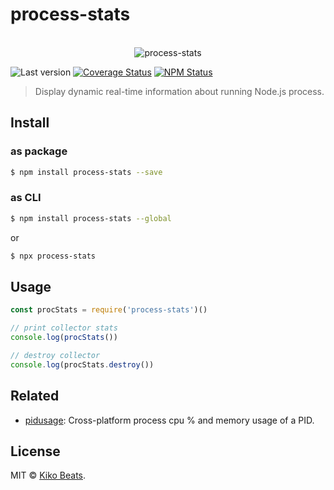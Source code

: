 # process-stats

<p align="center">
  <br>
  <img src="demo.gif" alt="process-stats">
  <br>
</p>

![Last version](https://img.shields.io/github/tag/Kikobeats/process-stats.svg?style=flat-square)
[![Coverage Status](https://img.shields.io/coveralls/Kikobeats/process-stats.svg?style=flat-square)](https://coveralls.io/github/Kikobeats/process-stats)
[![NPM Status](https://img.shields.io/npm/dm/process-stats.svg?style=flat-square)](https://www.npmjs.org/package/process-stats)

> Display dynamic real-time information about running Node.js process.

## Install

### as package

```bash
$ npm install process-stats --save
```

### as CLI

```bash
$ npm install process-stats --global
```

or

```bash
$ npx process-stats
```

## Usage

```js
const procStats = require('process-stats')()

// print collector stats
console.log(procStats())

// destroy collector
console.log(procStats.destroy())
```

## Related

- [pidusage](https://github.com/soyuka/pidusage): Cross-platform process cpu % and memory usage of a PID.

## License

MIT © [Kiko Beats](https://github.com/Kikobeats).
